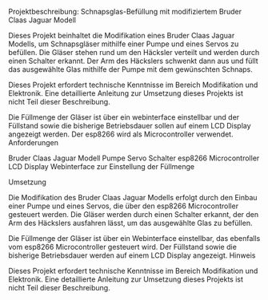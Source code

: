 Projektbeschreibung: Schnapsglas-Befüllung mit modifiziertem Bruder Claas Jaguar Modell

Dieses Projekt beinhaltet die Modifikation eines Bruder Claas Jaguar Modells, um Schnapsgläser mithilfe einer Pumpe und eines Servos zu befüllen. Die Gläser stehen rund um den Häcksler verteilt und werden durch einen Schalter erkannt. Der Arm des Häckslers schwenkt dann aus und füllt das ausgewählte Glas mithilfe der Pumpe mit dem gewünschten Schnaps.

Dieses Projekt erfordert technische Kenntnisse im Bereich Modifikation und Elektronik. Eine detaillierte Anleitung zur Umsetzung dieses Projekts ist nicht Teil dieser Beschreibung.

Die Füllmenge der Gläser ist über ein webinterface einstellbar und der Füllstand sowie die bisherige Betriebsdauer sollen auf einem LCD Display angezeigt werden. Der esp8266 wird als Microcontroller verwendet.
Anforderungen

Bruder Claas Jaguar Modell
Pumpe
Servo
Schalter
esp8266 Microcontroller
LCD Display
Webinterface zur Einstellung der Füllmenge

Umsetzung

Die Modifikation des Bruder Claas Jaguar Modells erfolgt durch den Einbau einer Pumpe und eines Servos, die über den esp8266 Microcontroller gesteuert werden. Die Gläser werden durch einen Schalter erkannt, der den Arm des Häckslers ausfahren lässt, um das ausgewählte Glas zu befüllen.

Die Füllmenge der Gläser ist über ein Webinterface einstellbar, das ebenfalls vom esp8266 Microcontroller gesteuert wird. Der Füllstand sowie die bisherige Betriebsdauer werden auf einem LCD Display angezeigt.
Hinweis

Dieses Projekt erfordert technische Kenntnisse im Bereich Modifikation und Elektronik. Eine detaillierte Anleitung zur Umsetzung dieses Projekts ist nicht Teil dieser Beschreibung.
